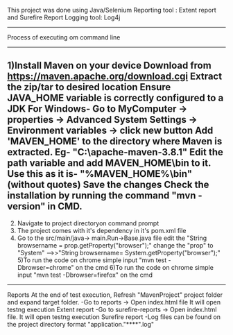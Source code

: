 This project was done using Java/Selenium
Reporting tool : Extent report and Surefire Report
Logging tool: Log4j

--------------------------------------------------------------------
Process of executing om command line


------------------------------------------------------
1)Install Maven on your device
Download from https://maven.apache.org/download.cgi
Extract the zip/tar to desired location 
Ensure JAVA_HOME variable is correctly configured to a JDK
For Windows-
Go to MyComputer -> properties -> Advanced System Settings -> Environment variables -> click new button
Add 'MAVEN_HOME' to the directory where Maven is extracted. Eg- "C:\apache-maven-3.8.1"
Edit the path variable and add MAVEN_HOME\bin to it. Use this as it is- "%MAVEN_HOME%\bin" (without quotes)
Save the changes
Check the installation by running the command "mvn -version" in CMD.
----------------------------------------------------------------------
2) Navigate to project directoryon command prompt
3) The project comes with it's dependency in it's pom.xml file
4) Go to the src/main/java-> main.Run->Base.java file edit the "String browsername = prop.getProperty("browser");" 
 change the "prop" to "System" -->>"String browsername= System.getProperty("browser");" 
5)To run the code on chrome simple input "mvn test -Dbrowser=chrome" on the cmd
6)To run the code on chrome simple input "mvn test -Dbrowser=firefox" on the cmd


---------------------------------------------------------------------
Reports
At the end of test execution, Refresh "MavenProject" project folder and expand target folder.
-Go to reports -> Open index.html file  It will open testng execution Extent report
-Go to surefire-reports -> Open index.html file. It will open testng execution Surefire report
-Log files can be found on the project directory format "application."****".log"


 
